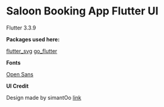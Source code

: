 # Saloon Booking App Flutter UI

Flutter 3.3.9

**Packages used here:**

[flutter_svg](https://pub.dev/packages/flutter_svg) 
[go_flutter](https://pub.dev/packages/go_router) 

**Fonts**

[Open Sans](https://fonts.google.com/specimen/Open+Sans) 

**UI Credit**

Design made by simantOo [link](https://www.uplabs.com/posts/salon-booking-app-19c14cba-d00d-4937-a062-cf7c6e16113f)